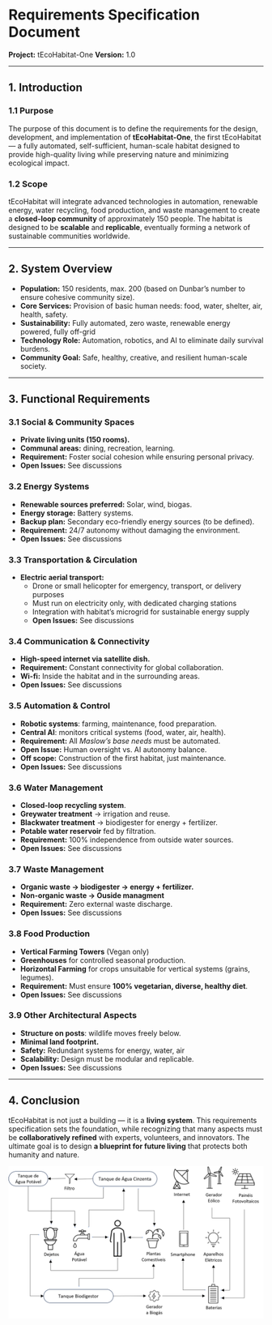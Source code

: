 # Requirements Specification Document  
**Project:** tEcoHabitat-One 
**Version:** 1.0  

---

## 1. Introduction  

### 1.1 Purpose  
The purpose of this document is to define the requirements for the design, development, and implementation of **tEcoHabitat-One**, the first tEcoHabitat— a fully automated, self-sufficient, human-scale habitat designed to provide high-quality living while preserving nature and minimizing ecological impact.  

### 1.2 Scope  
tEcoHabitat will integrate advanced technologies in automation, renewable energy, water recycling, food production, and waste management to create a **closed-loop community** of approximately 150 people. The habitat is designed to be **scalable** and **replicable**, eventually forming a network of sustainable communities worldwide.  

---

## 2. System Overview  

- **Population:** 150 residents, max. 200 (based on Dunbar’s number to ensure cohesive community size).  
- **Core Services:** Provision of basic human needs: food, water, shelter, air, health, safety.  
- **Sustainability:** Fully automated, zero waste, renewable energy powered, fully off-grid 
- **Technology Role:** Automation, robotics, and AI to eliminate daily survival burdens.  
- **Community Goal:** Safe, healthy, creative, and resilient human-scale society.  

---

## 3. Functional Requirements  

### 3.1 Social & Community Spaces  
- **Private living units (150 rooms).**  
- **Communal areas:** dining, recreation, learning.  
- **Requirement:** Foster social cohesion while ensuring personal privacy.
- **Open Issues:** See discussions

### 3.2 Energy Systems  
- **Renewable sources preferred:** Solar, wind, biogas.  
- **Energy storage:** Battery systems.  
- **Backup plan:** Secondary eco-friendly energy sources (to be defined).  
- **Requirement:** 24/7 autonomy without damaging the environment.
- **Open Issues:** See discussions

### 3.3 Transportation & Circulation
- **Electric aerial transport:**  
  - Drone or small helicopter for emergency, transport, or delivery purposes  
  - Must run on electricity only, with dedicated charging stations  
  - Integration with habitat’s microgrid for sustainable energy supply
  - **Open Issues:** See discussions

### 3.4 Communication & Connectivity  
- **High-speed internet via satellite dish.**  
- **Requirement:** Constant connectivity for global collaboration.
- **Wi-fi:** Inside the habitat and in the surrounding areas.
- **Open Issues:** See discussions

### 3.5 Automation & Control  
- **Robotic systems**: farming, maintenance, food preparation.  
- **Central AI**: monitors critical systems (food, water, air, health).  
- **Requirement:** All *Maslow’s base needs* must be automated.  
- **Open Issue:** Human oversight vs. AI autonomy balance. 
- **Off scope:** Construction of the first habitat, just maintenance.
- **Open Issues:** See discussions

### 3.6 Water Management  
- **Closed-loop recycling system**.  
- **Greywater treatment** → irrigation and reuse.  
- **Blackwater treatment** → biodigester for energy + fertilizer.  
- **Potable water reservoir** fed by filtration.  
- **Requirement:** 100% independence from outside water sources.
- **Open Issues:** See discussions


### 3.7 Waste Management  
- **Organic waste → biodigester → energy + fertilizer.**  
- **Non-organic waste → Ouside managment**  
- **Requirement:** Zero external waste discharge.
- **Open Issues:** See discussions

### 3.8 Food Production  
- **Vertical Farming Towers** (Vegan only)
- **Greenhouses** for controlled seasonal production.  
- **Horizontal Farming** for crops unsuitable for vertical systems (grains, legumes).  
- **Requirement:** Must ensure **100% vegetarian, diverse, healthy diet**.  
- **Open Issues:** See discussions

### 3.9 Other Architectural Aspects
- **Structure on posts**: wildlife moves freely below.  
- **Minimal land footprint.**   
- **Safety:** Redundant systems for energy, water, air
- **Scalability:** Design must be modular and replicable. 
- **Open Issues:** See discussions

---

## 4. Conclusion  

tEcoHabitat is not just a building — it is a **living system**. This requirements specification sets the foundation, while recognizing that many aspects must be **collaboratively refined** with experts, volunteers, and innovators. The ultimate goal is to design **a blueprint for future living** that protects both humanity and nature.  


![This is an alt text.](/assets/Habitat3esquema.png "This is a sample image.")

